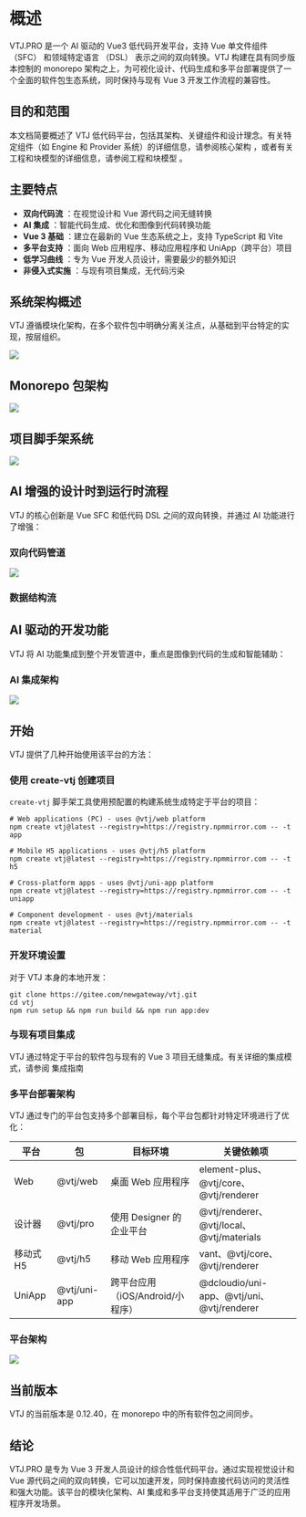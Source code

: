 # 概述

VTJ.PRO 是一个 AI 驱动的 Vue3 低代码开发平台，支持 Vue 单文件组件 （SFC） 和领域特定语言 （DSL） 表示之间的双向转换。VTJ 构建在具有同步版本控制的 monorepo 架构之上，为可视化设计、代码生成和多平台部署提供了一个全面的软件包生态系统，同时保持与现有 Vue 3 开发工作流程的兼容性。

## 目的和范围

本文档简要概述了 VTJ 低代码平台，包括其架构、关键组件和设计理念。有关特定组件（如 Engine 和 Provider 系统）的详细信息，请参阅核心架构 ，或者有关工程和块模型的详细信息，请参阅工程和块模型 。

## 主要特点

- **双向代码流** ：在视觉设计和 Vue 源代码之间无缝转换
- **AI 集成** ：智能代码生成、优化和图像到代码转换功能
- **Vue 3 基础** ：建立在最新的 Vue 生态系统之上，支持 TypeScript 和 Vite
- **多平台支持** ：面向 Web 应用程序、移动应用程序和 UniApp（跨平台）项目
- **低学习曲线** ：专为 Vue 开发人员设计，需要最少的额外知识
- **非侵入式实施** ：与现有项目集成，无代码污染

## 系统架构概述

VTJ 遵循模块化架构，在多个软件包中明确分离关注点，从基础到平台特定的实现，按层组织。

![](./svg/1/1.svg)

## Monorepo 包架构

![](./svg/1/2.png)

## 项目脚手架系统

![](./svg/1/3.png)

## AI 增强的设计时到运行时流程

VTJ 的核心创新是 Vue SFC 和低代码 DSL 之间的双向转换，并通过 AI 功能进行了增强：

### 双向代码管道

![](./svg/1/4.png)

### 数据结构流

## AI 驱动的开发功能

VTJ 将 AI 功能集成到整个开发管道中，重点是图像到代码的生成和智能辅助：

### AI 集成架构

![](./svg/1/5.png)

## 开始

VTJ 提供了几种开始使用该平台的方法：

### 使用 create-vtj 创建项目

`create-vtj` 脚手架工具使用预配置的构建系统生成特定于平台的项目：

```shell
# Web applications (PC) - uses @vtj/web platform
npm create vtj@latest --registry=https://registry.npmmirror.com -- -t app

# Mobile H5 applications - uses @vtj/h5 platform
npm create vtj@latest --registry=https://registry.npmmirror.com -- -t h5

# Cross-platform apps - uses @vtj/uni-app platform
npm create vtj@latest --registry=https://registry.npmmirror.com -- -t uniapp

# Component development - uses @vtj/materials
npm create vtj@latest --registry=https://registry.npmmirror.com -- -t material
```

### 开发环境设置

对于 VTJ 本身的本地开发：

```shell
git clone https://gitee.com/newgateway/vtj.git
cd vtj
npm run setup && npm run build && npm run app:dev
```

### 与现有项目集成

VTJ 通过特定于平台的软件包与现有的 Vue 3 项目无缝集成。有关详细的集成模式，请参阅 集成指南

### 多平台部署架构

VTJ 通过专门的平台包支持多个部署目标，每个平台包都针对特定环境进行了优化：

| 平台      | 包           | 目标环境                         | 关键依赖项                                 |
| --------- | ------------ | -------------------------------- | ------------------------------------------ |
| Web       | @vtj/web     | 桌面 Web 应用程序                | element-plus、@vtj/core、@vtj/renderer     |
| 设计器    | @vtj/pro     | 使用 Designer 的企业平台         | @vtj/renderer、@vtj/local、 @vtj/materials |
| 移动式 H5 | @vtj/h5      | 移动 Web 应用程序                | vant、@vtj/core、@vtj/renderer             |
| UniApp    | @vtj/uni-app | 跨平台应用（iOS/Android/小程序） | @dcloudio/uni-app、@vtj/uni、@vtj/renderer |

### 平台架构

![](./svg/1/6.png)

## 当前版本

VTJ 的当前版本是 0.12.40，在 monorepo 中的所有软件包之间同步。

## 结论

VTJ.PRO 是专为 Vue 3 开发人员设计的综合性低代码平台。通过实现视觉设计和 Vue 源代码之间的双向转换，它可以加速开发，同时保持直接代码访问的灵活性和强大功能。该平台的模块化架构、AI 集成和多平台支持使其适用于广泛的应用程序开发场景。
